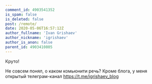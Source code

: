 ```yaml
---
comment_id: 4903541352
is_spam: false
is_deleted: false
post: /remote/
date: 2020-05-06T16:57:12Z
author_fullname: 'Ivan Grishaev'
author_nickname: 'igrishaev'
author_is_anon: false
parent_id: 4903410805
---
```


<p>Круто!</p><p>Не совсем понял, о каком комьюнити речь? Кроме блога, у меня открытый телеграм-канал <a href="https://t.me/igrishaev_blog" rel="nofollow noopener" title="https://t.me/igrishaev_blog">https://t.me/igrishaev_blog</a></p>
